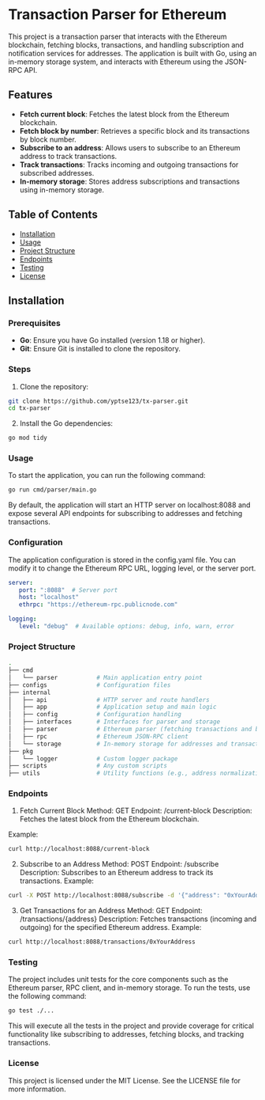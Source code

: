 # Transaction Parser for Ethereum

This project is a transaction parser that interacts with the Ethereum blockchain, fetching blocks, transactions, and handling subscription and notification services for addresses. The application is built with Go, using an in-memory storage system, and interacts with Ethereum using the JSON-RPC API.

## Features

- **Fetch current block**: Fetches the latest block from the Ethereum blockchain.
- **Fetch block by number**: Retrieves a specific block and its transactions by block number.
- **Subscribe to an address**: Allows users to subscribe to an Ethereum address to track transactions.
- **Track transactions**: Tracks incoming and outgoing transactions for subscribed addresses.
- **In-memory storage**: Stores address subscriptions and transactions using in-memory storage.

## Table of Contents

- [Installation](#installation)
- [Usage](#usage)
- [Project Structure](#project-structure)
- [Endpoints](#endpoints)
- [Testing](#testing)
- [License](#license)

## Installation

### Prerequisites

- **Go**: Ensure you have Go installed (version 1.18 or higher).
- **Git**: Ensure Git is installed to clone the repository.

### Steps

1. Clone the repository:

```bash
git clone https://github.com/yptse123/tx-parser.git
cd tx-parser
```

2. Install the Go dependencies:

```bash
go mod tidy
```

### Usage

To start the application, you can run the following command:

```bash
go run cmd/parser/main.go
```

By default, the application will start an HTTP server on localhost:8088 and expose several API endpoints for subscribing to addresses and fetching transactions.

### Configuration

The application configuration is stored in the config.yaml file. You can modify it to change the Ethereum RPC URL, logging level, or the server port.

```yaml
server:
   port: ":8088"  # Server port
   host: "localhost"
   ethrpc: "https://ethereum-rpc.publicnode.com"

logging:
   level: "debug"  # Available options: debug, info, warn, error
```

### Project Structure

```bash
.
├── cmd
│   └── parser           # Main application entry point
├── configs              # Configuration files
├── internal
│   ├── api              # HTTP server and route handlers
│   ├── app              # Application setup and main logic
│   ├── config           # Configuration handling
│   ├── interfaces       # Interfaces for parser and storage
│   ├── parser           # Ethereum parser (fetching transactions and blocks)
│   ├── rpc              # Ethereum JSON-RPC client
│   └── storage          # In-memory storage for addresses and transactions
├── pkg
│   └── logger           # Custom logger package
├── scripts              # Any custom scripts
├── utils                # Utility functions (e.g., address normalization)
```

### Endpoints

1. Fetch Current Block
Method: GET
Endpoint: /current-block
Description: Fetches the latest block from the Ethereum blockchain.

Example:
```bash
curl http://localhost:8088/current-block
```

2. Subscribe to an Address
Method: POST
Endpoint: /subscribe
Description: Subscribes to an Ethereum address to track its transactions.
Example:
```bash
curl -X POST http://localhost:8088/subscribe -d '{"address": "0xYourAddress"}' -H 'Content-Type: application/json'
```

3. Get Transactions for an Address
Method: GET
Endpoint: /transactions/{address}
Description: Fetches transactions (incoming and outgoing) for the specified Ethereum address.
Example:
```bash
curl http://localhost:8088/transactions/0xYourAddress
```

### Testing

The project includes unit tests for the core components such as the Ethereum parser, RPC client, and in-memory storage. To run the tests, use the following command:

```bash
go test ./...
```

This will execute all the tests in the project and provide coverage for critical functionality like subscribing to addresses, fetching blocks, and tracking transactions.

### License
This project is licensed under the MIT License. See the LICENSE file for more information.